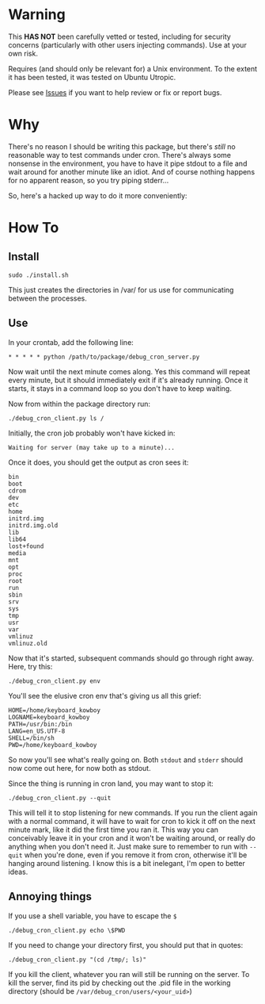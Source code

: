 # Warning

This **HAS NOT** been carefully vetted or tested, including for security concerns (particularly with other users injecting commands). Use at your own risk.

Requires (and should only be relevant for) a Unix environment. To the extent it has been tested, it was tested on Ubuntu Utropic.

Please see [Issues](https://github.com/orblivion/debug-cron/issues/) if you want to help review or fix or report bugs.

# Why

There's no reason I should be writing this package, but there's *still* no reasonable way to test commands under cron. There's always some nonsense in the environment, you have to have it pipe stdout to a file and wait around for another minute like an idiot. And of course nothing happens for no apparent reason, so you try piping stderr...

So, here's a hacked up way to do it more conveniently:

# How To

## Install

    sudo ./install.sh

This just creates the directories in /var/ for us use for communicating between the processes.

## Use

In your crontab, add the following line:

    * * * * * python /path/to/package/debug_cron_server.py

Now wait until the next minute comes along. Yes this command will repeat every minute, but it should immediately exit if it's already running. Once it starts, it stays in a command loop so you don't have to keep waiting.

Now from within the package directory run:

    ./debug_cron_client.py ls /

Initially, the cron job probably won't have kicked in:

    Waiting for server (may take up to a minute)...

Once it does, you should get the output as cron sees it:

    bin
    boot
    cdrom
    dev
    etc
    home
    initrd.img
    initrd.img.old
    lib
    lib64
    lost+found
    media
    mnt
    opt
    proc
    root
    run
    sbin
    srv
    sys
    tmp
    usr
    var
    vmlinuz
    vmlinuz.old

Now that it's started, subsequent commands should go through right away. Here, try this:

    ./debug_cron_client.py env

You'll see the elusive cron env that's giving us all this grief:

    HOME=/home/keyboard_kowboy
    LOGNAME=keyboard_kowboy
    PATH=/usr/bin:/bin
    LANG=en_US.UTF-8
    SHELL=/bin/sh
    PWD=/home/keyboard_kowboy

So now you'll see what's really going on. Both `stdout` and `stderr` should now come out here, for now both as stdout.

Since the thing is running in cron land, you may want to stop it:

    ./debug_cron_client.py --quit

This will tell it to stop listening for new commands. If you run the client again with a normal command, it will have to wait for cron to kick it off on the next minute mark, like it did the first time you ran it. This way you can conceivably leave it in your cron and it won't be waiting around, or really do anything when you don't need it. Just make sure to remember to run with `--quit` when you're done, even if you remove it from cron, otherwise it'll be hanging around listening. I know this is a bit inelegant, I'm open to better ideas.

## Annoying things

If you use a shell variable, you have to escape the `$`

    ./debug_cron_client.py echo \$PWD

If you need to change your directory first, you should put that in quotes:

    ./debug_cron_client.py "(cd /tmp/; ls)"

If you kill the client, whatever you ran will still be running on the server. To kill the server, find its pid by checking out the .pid file in the working directory (should be `/var/debug_cron/users/<your_uid>`)
